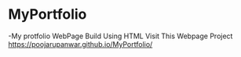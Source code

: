 # MyPortfolio
-My protfolio WebPage Build Using HTML 
Visit This Webpage Project
https://poojarupanwar.github.io/MyPortfolio/
